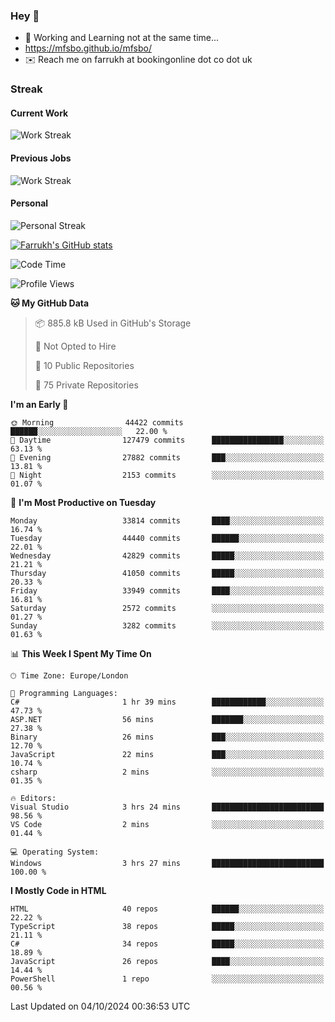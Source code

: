 ### Hey 👋

- 🏃 Working and Learning not at the same time...
- https://mfsbo.github.io/mfsbo/
- ✉️ Reach me on farrukh at bookingonline dot co dot uk

### Streak
#### Current Work
![Work Streak](https://streak-stats.demolab.com/?user=mfsbo)
#### Previous Jobs
![Work Streak](https://streak-stats.demolab.com/?user=farrukhcw)
#### Personal
![Personal Streak](https://streak-stats.demolab.com/?user=farrukhsubhani)

[![Farrukh's GitHub stats](https://github-readme-stats.vercel.app/api?username=mfsbo&hide=stars&count_private=true)](https://github.com/mfsbo/)

<!--START_SECTION:waka-->
![Code Time](http://img.shields.io/badge/Code%20Time-751%20hrs%2059%20mins-blue)

![Profile Views](http://img.shields.io/badge/Profile%20Views-0-blue)

**🐱 My GitHub Data** 

> 📦 885.8 kB Used in GitHub's Storage 
 > 
> 🚫 Not Opted to Hire
 > 
> 📜 10 Public Repositories 
 > 
> 🔑 75 Private Repositories 
 > 
**I'm an Early 🐤** 

```text
🌞 Morning                44422 commits       ██████░░░░░░░░░░░░░░░░░░░   22.00 % 
🌆 Daytime                127479 commits      ████████████████░░░░░░░░░   63.13 % 
🌃 Evening                27882 commits       ███░░░░░░░░░░░░░░░░░░░░░░   13.81 % 
🌙 Night                  2153 commits        ░░░░░░░░░░░░░░░░░░░░░░░░░   01.07 % 
```
📅 **I'm Most Productive on Tuesday** 

```text
Monday                   33814 commits       ████░░░░░░░░░░░░░░░░░░░░░   16.74 % 
Tuesday                  44440 commits       ██████░░░░░░░░░░░░░░░░░░░   22.01 % 
Wednesday                42829 commits       █████░░░░░░░░░░░░░░░░░░░░   21.21 % 
Thursday                 41050 commits       █████░░░░░░░░░░░░░░░░░░░░   20.33 % 
Friday                   33949 commits       ████░░░░░░░░░░░░░░░░░░░░░   16.81 % 
Saturday                 2572 commits        ░░░░░░░░░░░░░░░░░░░░░░░░░   01.27 % 
Sunday                   3282 commits        ░░░░░░░░░░░░░░░░░░░░░░░░░   01.63 % 
```


📊 **This Week I Spent My Time On** 

```text
🕑︎ Time Zone: Europe/London

💬 Programming Languages: 
C#                       1 hr 39 mins        ████████████░░░░░░░░░░░░░   47.73 % 
ASP.NET                  56 mins             ███████░░░░░░░░░░░░░░░░░░   27.38 % 
Binary                   26 mins             ███░░░░░░░░░░░░░░░░░░░░░░   12.70 % 
JavaScript               22 mins             ███░░░░░░░░░░░░░░░░░░░░░░   10.74 % 
csharp                   2 mins              ░░░░░░░░░░░░░░░░░░░░░░░░░   01.35 % 

🔥 Editors: 
Visual Studio            3 hrs 24 mins       █████████████████████████   98.56 % 
VS Code                  2 mins              ░░░░░░░░░░░░░░░░░░░░░░░░░   01.44 % 

💻 Operating System: 
Windows                  3 hrs 27 mins       █████████████████████████   100.00 % 
```

**I Mostly Code in HTML** 

```text
HTML                     40 repos            ██████░░░░░░░░░░░░░░░░░░░   22.22 % 
TypeScript               38 repos            █████░░░░░░░░░░░░░░░░░░░░   21.11 % 
C#                       34 repos            █████░░░░░░░░░░░░░░░░░░░░   18.89 % 
JavaScript               26 repos            ████░░░░░░░░░░░░░░░░░░░░░   14.44 % 
PowerShell               1 repo              ░░░░░░░░░░░░░░░░░░░░░░░░░   00.56 % 
```




 Last Updated on 04/10/2024 00:36:53 UTC
<!--END_SECTION:waka-->
<!--
**mfsbo/mfsbo** is a ✨ _special_ ✨ repository because its `README.md` (this file) appears on your GitHub profile.

Here are some ideas to get you started:

- 🔭 I’m currently working on ...
- 🌱 I’m currently learning ...
- 👯 I’m looking to collaborate on ...
- 🤔 I’m looking for help with ...
- 💬 Ask me about ...
- 📫 How to reach me: ...
- 😄 Pronouns: ...
- ⚡ Fun fact: ...
-->
